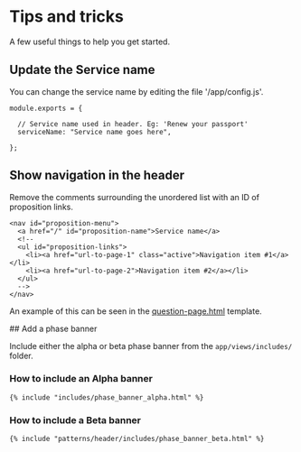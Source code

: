 # Tips and tricks

A few useful things to help you get started.

## Update the Service name

You can change the service name by editing the file '/app/config.js'.

    module.exports = {

      // Service name used in header. Eg: 'Renew your passport'
      serviceName: "Service name goes here",

    };

## Show navigation in the header

Remove the comments surrounding the unordered list with an ID of proposition links.

    <nav id="proposition-menu">
      <a href="/" id="proposition-name">Service name</a>
      <!--
      <ul id="proposition-links">
        <li><a href="url-to-page-1" class="active">Navigation item #1</a></li>
        <li><a href="url-to-page-2">Navigation item #2</a></li>
      </ul>
      -->
    </nav>

An example of this can be seen in the [question-page.html](../app/views/examples/question-page.html) template.

## Add a phase banner

Include either the alpha or beta phase banner from the `app/views/includes/` folder.

### How to include an Alpha banner

    {% include "includes/phase_banner_alpha.html" %}

### How to include a Beta banner

    {% include "patterns/header/includes/phase_banner_beta.html" %}


